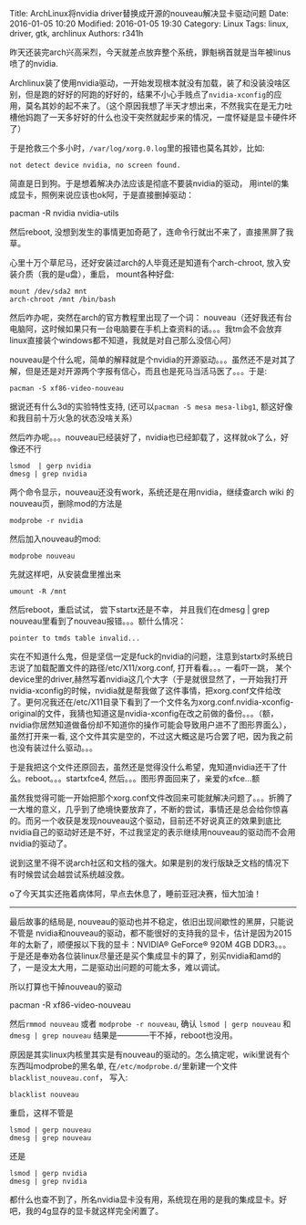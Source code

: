 Title: ArchLinux将nvidia driver替换成开源的nouveau解决显卡驱动问题
Date: 2016-01-05 10:20
Modified: 2016-01-05 19:30
Category: Linux
Tags: linux, driver, gtk, archlinux
Authors: r341h


昨天还装完arch兴高采烈，今天就差点放弃整个系统，罪魁祸首就是当年被linus喷了的nvidia.

Archlinux装了使用nvidia驱动，一开始发现根本就没有加载，装了和没装没啥区别，但是跑的好好的阿跑的好好的，结果不小心手贱点了```nvidia-xconfig```的应用，莫名其妙的起不来了。（这个原因我想了半天才想出来，不然我实在是无力吐槽他妈跑了一天多好好的什么也没干突然就起步来的情况，一度怀疑是显卡硬件坏了）

于是抢救三个多小时，```/var/log/xorg.0.log```里的报错也莫名其妙，比如:

    not detect device nvidia, no screen found.

简直是日到狗。于是想着解决办法应该是彻底不要装nvidia的驱动， 用intel的集成显卡，照例来说应该也ok阿，于是直接删掉驱动：

pacman -R nvidia nvidia-utils

然后reboot, 没想到发生的事情更加奇葩了，连命令行就出不来了，直接黑屏了我草。

心里十万个草尼马，还好安装过arch的人毕竟还是知道有个arch-chroot, 放入安装介质（我的是u盘），重启， mount各种好盘:

    mount /dev/sda2 mnt
    arch-chroot /mnt /bin/bash

然后咋办呢，突然在arch的官方教程里出现了一个词： nouveau（还好我还有台电脑阿，这时候如果只有一台电脑要在手机上查资料的话。。。我tm会不会放弃linux直接装个windows都不知道，我就是对自己那么没信心阿）

nouveau是个什么呢，简单的解释就是个nvidia的开源驱动。。。虽然还不是对其了解，但是还是对开源两个字报有信心，而且也是死马当活马医了。。。于是:

    pacman -S xf86-video-nouveau

据说还有什么3d的实验特性支持, (还可以```pacman -S mesa mesa-libg1```,  额这好像和我目前十万火急的状态没啥关系）

然后咋办呢。。。nouveau已经装好了，nvidia也已经卸载了，这样就ok了么，好像还不行

    lsmod  | gerp nvidia
    dmesg | grep nvidia

两个命令显示，nouveau还没有work，系统还是在用nvidia，继续查arch wiki 的 nouveau页，删除mod的方法是

    modprobe -r nvidia

然后加入nouveau的mod:

    modprobe nouveau

先就这样吧，从安装盘里推出来

    umount -R /mnt

然后reboot，重启试试， 尝下startx还是不幸， 并且我们在dmesg | grep nouveau里看到了nouveau报错。。。额什么情况：

    pointer to tmds table invalid...

实在不知道什么鬼，但是坚信一定是fuck的nvidia的问题，注意到startx时系统日志说了加载配置文件的路径/etc/X11/xorg.conf, 打开看看。。。一看吓一跳， 某个device里的driver,赫然写着nvidia这几个大字（于是就很显然了，一开始我打开nvidia-xconfig的时候，nvidia就是帮我做了这件事情，把xorg.conf文件给改了。更何况我还在/etc/X11目录下看到了一个文件名为xorg.conf.nvidia-xconfig-original的文件，我猜也知道这是nvidia-xconfig在改之前做的备份。。。（额，nvidia你居然知道做备份却不知道你的操作可能会导致用户进不了图形界面么），虽然打开来一看, 这个文件其实是空的，不过这大概这是巧合罢了吧，因为我之前也没有装过什么驱动。。。

于是我把这个文件还原回去，虽然还是觉得没什么希望，鬼知道nvidia还干了什么。reboot。。。startxfce4, 然后。。。图形界面回来了，亲爱的xfce...额

虽然我觉得可能一开始把那个xorg.conf文件改回来可能就解决问题了。。。折腾了一大堆的意义，几乎到了绝境快要放弃了，不断的尝试，事情还是总会给你惊喜的。而另一个收获是发现nouveau这个驱动，目前还不好说真正的效果到底比nvidia自己的驱动好还是不好，不过我坚定的表示继续用nouveau的驱动而不会用nvidia的驱动了。

说到这里不得不说arch社区和文档的强大。如果是别的发行版缺乏文档的情况下有时候尝试会越尝试系统越没救。

o了今天其实还拖着病体阿，早点去休息了，睡前亚冠决赛，恒大加油！

----------------------------------

最后故事的结局是, nouveau的驱动也并不稳定，依旧出现间歇性的黑屏，只能说不管是 nvidia和nouveau的驱动，都不能很好的支持我的显卡，估计是因为2015年的太新了，顺便报以下我的显卡：NVIDIA® GeForce® 920M 4GB DDR3。。。于是还是奉劝各位装linux尽量还是买个集成显卡的算了，别买nvidia和amd的了，一是没太大用，二是驱动出问题的可能太多，难以调试。

所以打算也干掉nouveau的驱动

pacman -R xf86-video-nouveau

然后```rmmod nouveau``` 或者 ```modprobe -r nouveau```, 确认 ```lsmod | gerp nouveau```  和 ```dmesg | grep nouveau``` 结果是————干不掉，reboot也没用。

原因是其实linux内核里其实是有nouveau的驱动的。怎么搞定呢，wiki里说有个东西叫modprobe的黑名单, 在```/etc/modprobe.d/```里新建一个文件```blacklist_nouveau.conf```， 写入:

    blacklist nouveau

重启，这样不管是

    lsmod | gerp nouveau
    dmesg | grep nouveau

还是

    lsmod | gerp nvidia
    dmesg | grep nvidia

都什么也查不到了，所名nvidia显卡没有用，系统现在用的是我的集成显卡。好吧，我的4g显存的显卡就这样完全闲置了。
